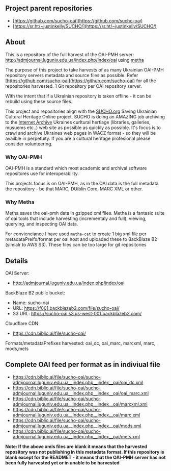 ## Project parent repositories

 * [https://github.com/sucho-oai](https://github.com/sucho-oai)
 * [https://sr.ht/~justinkelly/SUCHO/](https://sr.ht/~justinkelly/SUCHO/)

## About

This is a repository of the full harvest of the OAI-PMH server: http://admjournal.luguniv.edu.ua/index.php/index/oai using [metha](https://github.com/miku/metha)

The purpose of this project to take harvests of as many Ukrainian OAI-PMH repository servers metadata and source files as possible. Refer [https://github.com/sucho-oai](https://github.com/sucho-oai) for all the repositories harvested. 1 Git repository per OAI repository server.

With the intent that if a Ukrainian repository is taken offline - it can be rebuild using these source files.

This project and repositories align with the [SUCHO.org](https://sucho.org) Saving Ukrainian Cultural Heritage Online project. SUCHO is doing an AMAZING job archiving to the [Internet Archive](https://archive.org) Ukraines curltural hertiage (libraries, galleries, musuems etc..) web site as possible as quickly as possible. It's focus is to crawl and archive Ukraines web pages in WACZ format - so they will be availble in perpetuity. If you are a cultural heritage profesional please consider volunteering.

### Why OAI-PMH

OAI-PMH is a standard which most academic and archival software repositores use for interoperability.

This projects focus is on OAI-PMH, as in the OAI data is the full metadata the repository - be that MARC, DUiblin Core, MARC XML or other.

### Why Metha

Metha saves the oai-pmh data in gzipped xml files. Metha is a fantasic suite of oai tools that include harvesting (incrementaly and full), viewing, querying, and inspecting OAI data. 

For convienciance I have used `metha-cat` to create 1 big xml file per metadataPreifx/format per oai host and uploaded these to BackBlaze B2 (simialr to AWS S3). These files can be too large for git repositories

## Details

OAI Server: 

 * http://admjournal.luguniv.edu.ua/index.php/index/oai

BackBlaze B2 public bucket:

 * Name: sucho-oai
 * URL:
https://f001.backblazeb2.com/file/sucho-oai/
 * S3 URL: https://sucho-oai.s3.us-west-001.backblazeb2.com/

Cloudflare CDN 

 * https://cdn.biblio.ai/file/sucho-oai/

Formats/metadataPrefixes harvested: oai_dc, oai_marc, marcxml, marc, mods,mets

## Complete OAI feed per format as in indiviual file

* https://cdn.biblio.ai/file/sucho-oai/sucho-admjournal.luguniv.edu.ua__index.php__index__oai/oai_dc.xml
* https://cdn.biblio.ai/file/sucho-oai/sucho-admjournal.luguniv.edu.ua__index.php__index__oai/oai_marc.xml
* https://cdn.biblio.ai/file/sucho-oai/sucho-admjournal.luguniv.edu.ua__index.php__index__oai/marcxml.xml
* https://cdn.biblio.ai/file/sucho-oai/sucho-admjournal.luguniv.edu.ua__index.php__index__oai/marc.xml
* https://cdn.biblio.ai/file/sucho-oai/sucho-admjournal.luguniv.edu.ua__index.php__index__oai/mods.xml
* https://cdn.biblio.ai/file/sucho-oai/sucho-admjournal.luguniv.edu.ua__index.php__index__oai/mets.xml


**Note: If the above xmls files are blank it means that the harvested repository was not publishing in this metadata format. If this repository is blank except for the READMET - it means that the OAI-PMH server has not been fully harvested yet or in unable to be harvested**
